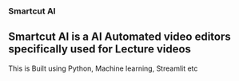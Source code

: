 ### Smartcut AI

## Smartcut AI is a AI Automated video editors specifically used for Lecture videos

This is Built using Python, Machine learning, Streamlit etc


